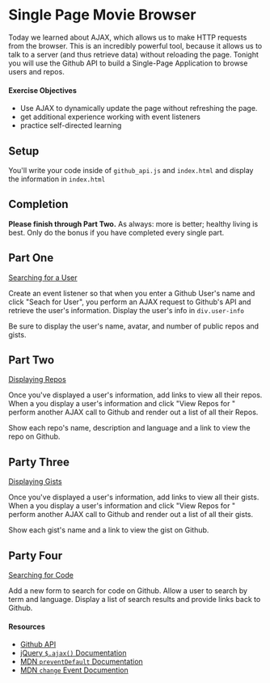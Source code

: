 # Single Page Movie Browser

Today we learned about AJAX, which allows us to make HTTP requests from the
browser. This is an incredibly powerful tool, because it allows us to talk to a
server (and thus retrieve data) without reloading the page. Tonight you will use
the Github API to build a Single-Page Application to browse users and repos.

#### Exercise Objectives

- Use AJAX to dynamically update the page without refreshing the page.
- get additional experience working with event listeners
- practice self-directed learning

## Setup

You'll write your code inside of `github_api.js` and `index.html` and display 
the information in `index.html`

## Completion

**Please finish through Part Two.** As always: more is
better; healthy living is best. Only do the bonus if you have completed every
single part.

## Part One

[Searching for a User](https://developer.github.com/v3/users/#get-a-single-user)

Create an event listener so that when you enter a Github User's name and click "Seach for User", you perform an AJAX request to Github's API and retrieve the user's information. Display the user's info in `div.user-info`

Be sure to display the user's name, avatar, and number of public repos and gists.

## Part Two

[Displaying Repos](https://developer.github.com/v3/repos/#list-user-repositories)

Once you've displayed a user's information, add links to view all their repos. 
When a you display a user's information and click "View Repos for <USER>" perform another AJAX call to Github and render out a list of all their Repos.

Show each repo's name, description and language and a link to view the repo on Github.

## Party Three

[Displaying Gists](https://developer.github.com/v3/gists/#list-gists)

Once you've displayed a user's information, add links to view all their gists. 
When a you display a user's information and click "View Repos for <USER>" perform another AJAX call to Github and render out a list of all their gists.

Show each gist's name and a link to view the gist on Github.

## Party Four

[Searching for Code](https://developer.github.com/v3/search/#search-code)

Add a new form to search for code on Github. Allow a user to search by term and language.
Display a list of search results and provide links back to Github.

#### Resources
- [Github API](https://developer.github.com/v3/)
- [jQuery `$.ajax()` Documentation](http://api.jquery.com/jQuery.ajax/)
- [MDN `preventDefault` Documentation](https://developer.mozilla.org/en-US/docs/Web/API/event.preventDefault)
- [MDN `change` Event Documention](https://developer.mozilla.org/en-US/docs/Web/Events/change)
